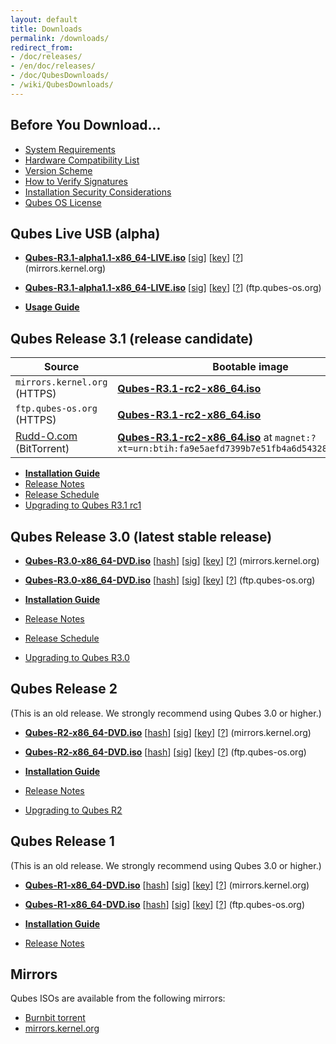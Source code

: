 ```yaml
---
layout: default
title: Downloads
permalink: /downloads/
redirect_from:
- /doc/releases/
- /en/doc/releases/
- /doc/QubesDownloads/
- /wiki/QubesDownloads/
---
```


Before You Download...
----------------------

-   [System Requirements](/doc/system-requirements/)
-   [Hardware Compatibility List](/hcl/)
-   [Version Scheme](/doc/version-scheme/)
-   [How to Verify Signatures](/doc/verifying-signatures/)
-   [Installation Security Considerations](/doc/install-security/)
-   [Qubes OS License](/doc/license/)

Qubes Live USB (alpha)
----------------------

-   [**Qubes-R3.1-alpha1.1-x86_64-LIVE.iso**](https://mirrors.kernel.org/qubes/iso/Qubes-R3.1-alpha1.1-x86_64-LIVE.iso)
      [[sig](https://mirrors.kernel.org/qubes/iso/Qubes-R3.1-alpha1.1-x86_64-LIVE.iso.asc)]
      [[key](https://keys.qubes-os.org/keys/qubes-release-3-signing-key.asc)]
      [[?](/doc/verifying-signatures/)]
      (mirrors.kernel.org)
-   [**Qubes-R3.1-alpha1.1-x86_64-LIVE.iso**](https://ftp.qubes-os.org/iso/Qubes-R3.1-alpha1.1-x86_64-LIVE.iso)
      [[sig](https://ftp.qubes-os.org/iso/Qubes-R3.1-alpha1.1-x86_64-LIVE.iso.asc)]
      [[key](https://keys.qubes-os.org/keys/qubes-release-3-signing-key.asc)]
      [[?](/doc/verifying-signatures/)]
      (ftp.qubes-os.org)

-   [**Usage Guide**](/doc/live-usb/)

Qubes Release 3.1 (release candidate)
-------------------------------------

| Source                                         | Bootable image  | [Verifiers](/doc/verifying-signatures/) |
| ---------------------------------------------- | --------------- | --------------------------------------- |
| `mirrors.kernel.org` (HTTPS)                   | [**Qubes-R3.1-rc2-x86_64.iso**](https://mirrors.kernel.org/qubes/iso/Qubes-R3.1-rc2-x86_64.iso)  | [[hash](https://mirrors.kernel.org/qubes/iso/Qubes-R3.1-rc2-x86_64.iso.DIGESTS)]&nbsp;[[sig](https://mirrors.kernel.org/qubes/iso/Qubes-R3.1-rc2-x86_64.iso.asc)]&nbsp;[[key](https://keys.qubes-os.org/keys/qubes-release-3-signing-key.asc)] |
| `ftp.qubes-os.org`   (HTTPS)                   | [**Qubes-R3.1-rc2-x86_64.iso**](https://ftp.qubes-os.org/iso/Qubes-R3.1-rc2-x86_64.iso) | [[hash](https://ftp.qubes-os.org/iso/Qubes-R3.1-rc2-x86_64.iso.DIGESTS)]&nbsp;[[sig](https://ftp.qubes-os.org/iso/Qubes-R3.1-rc2-x86_64.iso.asc)]&nbsp;[[key](https://keys.qubes-os.org/keys/qubes-release-3-signing-key.asc)] |
| [Rudd-O.com](https://rudd-o.com/) (BitTorrent) | [**Qubes-R3.1-rc2-x86_64.iso**](https://rudd-o.com/downloads/qubes/Qubes-R3.1-rc2-x86_64.iso.torrent) at `magnet:?xt=urn:btih:fa9e5aefd7399b7e51fb4a6d543283153b41387a` | [[hash](https://mirrors.kernel.org/qubes/iso/Qubes-R3.1-rc2-x86_64.iso.DIGESTS)]&nbsp;[[sig](https://mirrors.kernel.org/qubes/iso/Qubes-R3.1-rc2-x86_64.iso.asc)]&nbsp;[[key](https://keys.qubes-os.org/keys/qubes-release-3-signing-key.asc)] |

-   [**Installation Guide**](/doc/installation-guide/)
-   [Release Notes](/doc/releases/3.1/release-notes/)
-   [Release Schedule](/doc/releases/3.1/schedule/)
-   [Upgrading to Qubes R3.1 rc1](/doc/releases/3.1/release-notes/#upgrading)

Qubes Release 3.0 (latest stable release)
-------------------------------------

-   [**Qubes-R3.0-x86_64-DVD.iso**](https://mirrors.kernel.org/qubes/iso/Qubes-R3.0-x86_64-DVD.iso)
      [[hash](https://mirrors.kernel.org/qubes/iso/Qubes-R3.0-x86_64-DVD.iso.DIGESTS)]
      [[sig](https://mirrors.kernel.org/qubes/iso/Qubes-R3.0-x86_64-DVD.iso.asc)]
      [[key](https://keys.qubes-os.org/keys/qubes-release-3-signing-key.asc)]
      [[?](/doc/verifying-signatures/)]
      (mirrors.kernel.org)
-   [**Qubes-R3.0-x86_64-DVD.iso**](https://ftp.qubes-os.org/iso/Qubes-R3.0-x86_64-DVD.iso)
      [[hash](https://ftp.qubes-os.org/iso/Qubes-R3.0-x86_64-DVD.iso.DIGESTS)]
      [[sig](https://ftp.qubes-os.org/iso/Qubes-R3.0-x86_64-DVD.iso.asc)]
      [[key](https://keys.qubes-os.org/keys/qubes-release-3-signing-key.asc)]
      [[?](/doc/verifying-signatures/)]
      (ftp.qubes-os.org)

-   [**Installation Guide**](/doc/installation-guide/)
-   [Release Notes](/doc/releases/3.0/release-notes/)
-   [Release Schedule](/doc/releases/3.0/schedule/)
-   [Upgrading to Qubes R3.0](/doc/releases/3.0/release-notes/#upgrading)

Qubes Release 2
---------------------------------------

(This is an old release. We strongly recommend using Qubes 3.0 or higher.)

-   [**Qubes-R2-x86_64-DVD.iso**](https://mirrors.kernel.org/qubes/iso/Qubes-R2-x86_64-DVD.iso)
      [[hash](https://mirrors.kernel.org/qubes/iso/Qubes-R2-x86_64-DVD.iso.DIGESTS)]
      [[sig](https://mirrors.kernel.org/qubes/iso/Qubes-R2-x86_64-DVD.iso.asc)]
      [[key](https://keys.qubes-os.org/keys/qubes-release-2-signing-key.asc)]
      [[?](/doc/verifying-signatures/)]
      (mirrors.kernel.org)
-   [**Qubes-R2-x86_64-DVD.iso**](https://ftp.qubes-os.org/iso/Qubes-R2-x86_64-DVD.iso)
      [[hash](https://ftp.qubes-os.org/iso/Qubes-R2-x86_64-DVD.iso.DIGESTS)]
      [[sig](https://ftp.qubes-os.org/iso/Qubes-R2-x86_64-DVD.iso.asc)]
      [[key](https://keys.qubes-os.org/keys/qubes-release-2-signing-key.asc)]
      [[?](/doc/verifying-signatures/)]
      (ftp.qubes-os.org)

-   [**Installation Guide**](/doc/installation-guide/)
-   [Release Notes](/doc/releases/2.0/release-notes/)
-   [Upgrading to Qubes R2](/doc/releases/2.0/release-notes/#upgrading)

Qubes Release 1
---------------

(This is an old release. We strongly recommend using Qubes 3.0 or higher.)

-   [**Qubes-R1-x86_64-DVD.iso**](https://mirrors.kernel.org/qubes/iso/Qubes-R1-x86_64-DVD.iso)
      [[hash](https://mirrors.kernel.org/qubes/iso/Qubes-R1-x86_64-DVD.iso.DIGESTS)]
      [[sig](https://mirrors.kernel.org/qubes/iso/Qubes-R1-x86_64-DVD.iso.asc)]
      [[key](https://keys.qubes-os.org/keys/qubes-release-1-signing-key.asc)]
      [[?](/doc/verifying-signatures/)]
      (mirrors.kernel.org)
-   [**Qubes-R1-x86_64-DVD.iso**](https://ftp.qubes-os.org/iso/Qubes-R1-x86_64-DVD.iso)
      [[hash](https://ftp.qubes-os.org/iso/Qubes-R1-x86_64-DVD.iso.DIGESTS)]
      [[sig](https://ftp.qubes-os.org/iso/Qubes-R1-x86_64-DVD.iso.asc)]
      [[key](https://keys.qubes-os.org/keys/qubes-release-1-signing-key.asc)]
      [[?](/doc/verifying-signatures/)]
      (ftp.qubes-os.org)

-   [**Installation Guide**](/doc/installation-guide/)
-   [Release Notes](/doc/releases/1.0/release-notes/)

Mirrors
-------

Qubes ISOs are available from the following mirrors:

-   [Burnbit torrent](http://burnbit.com/search?q=qubes)
-   [mirrors.kernel.org](https://mirrors.kernel.org/qubes/iso/)
